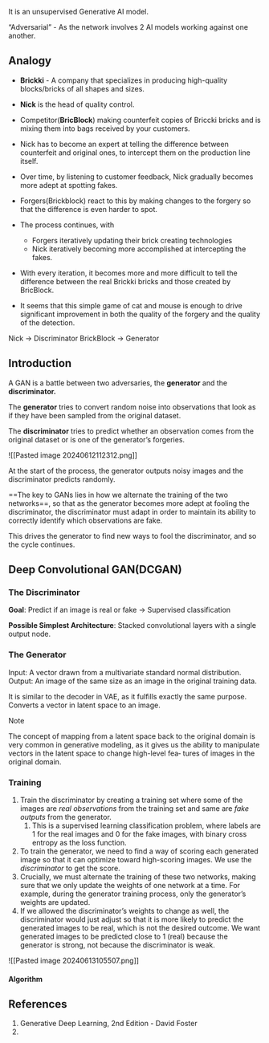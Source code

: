 It is an unsupervised Generative AI model. 

“Adversarial” - As the network involves 2 AI models working against one another. 

## Analogy

- **Brickki** -  A company that specializes in producing high-quality blocks/bricks of all shapes and sizes.
- **Nick** is the head of quality control. 
- Competitor(**BricBlock**) making counterfeit copies of Briccki bricks and is mixing them into bags received by your customers. 
- Nick has to become an expert at telling the difference between counterfeit and original ones, to intercept them on the production line itself.
- Over time, by listening to customer feedback, Nick gradually becomes more adept at spotting fakes.
- Forgers(Brickblock) react to this by making changes to the forgery so that the difference is even harder to spot.
- The process continues, with 
	- Forgers iteratively updating their brick creating technologies
	- Nick iteratively becoming more accomplished at intercepting the fakes.

- With every iteration, it becomes more and more difficult to tell the difference between the real Brickki bricks and those created by BricBlock.
- It seems that this simple game of cat and mouse is enough to drive significant improvement in both the quality of the forgery and the quality of the detection.

Nick → Discriminator
BrickBlock → Generator

## Introduction

A GAN is a battle between two adversaries, the **generator** and the **discriminator.** 

The **generator** tries to convert random noise into observations that look as if they have been sampled from the original dataset.

The **discriminator** tries to predict whether an observation comes from the original dataset or is one of the generator’s forgeries.

![[Pasted image 20240612112312.png]]

At the start of the process, the generator outputs noisy images and the discriminator predicts randomly. 

==The key to GANs lies in how we alternate the training of the two networks==, so that as the generator becomes more adept at fooling the discriminator, the discriminator must adapt in order to maintain its ability to correctly identify which observations are fake. 

This drives the generator to find new ways to fool the discriminator, and so the cycle continues.

## Deep Convolutional GAN(DCGAN)

### The Discriminator
**Goal**: Predict if an image is real or fake → Supervised classification

**Possible Simplest Architecture**: Stacked convolutional layers with a single output node.

### The Generator
Input: A vector drawn from a multivariate standard normal distribution. 
Output: An image of the same size as an image in the original training data.

It is similar to the decoder in VAE, as it fulfills exactly the same purpose. Converts a vector in latent space to an image. 

> [!NOTE] 
> The concept of mapping from a latent space back to the original domain is very common in generative modeling, as it gives us the ability to manipulate vectors in the latent space to change high-level fea‐ tures of images in the original domain.

### Training

1. Train the discriminator by creating a training set where some of the images are *real observations* from the training set and same are *fake outputs* from the generator.
	1. This is a supervised learning classification problem, where labels are 1 for the real images and 0 for the fake images, with binary cross entropy as the loss function.
2. To train the generator, we need to find a way of scoring each generated image so that it can optimize toward high-scoring images. We use the *discriminator* to get the score.
3. Crucially, we must alternate the training of these two networks, making sure that we only update the weights of one network at a time. For example, during the generator training process, only the generator’s weights are updated.
4. If we allowed the discriminator’s weights to change as well, the discriminator would just adjust so that it is more likely to predict the generated images to be real, which is not the desired outcome. We want generated images to be predicted close to 1 (real) because the generator is strong, not because the discriminator is weak.



![[Pasted image 20240613105507.png]]


#### Algorithm

## References

1. Generative Deep Learning, 2nd Edition - David Foster
2. 